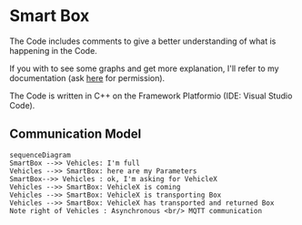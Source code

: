 # Smart Box
The Code includes comments to give a better understanding of what is happening in the Code.

If you with to see some graphs and get more explanation, I'll refer to my documentation (ask [here](https://www.hsr.ch/) for permission).

The Code is written in C++ on the Framework Platformio (IDE: Visual Studio Code).






## Communication Model
```mermaid
sequenceDiagram
SmartBox -->> Vehicles: I'm full
Vehicles -->> SmartBox: here are my Parameters
SmartBox-->> Vehicles : ok, I'm asking for VehicleX
Vehicles -->> SmartBox: VehicleX is coming
Vehicles -->> SmartBox: VehicleX is transporting Box
Vehicles -->> SmartBox: VehicleX has transported and returned Box
Note right of Vehicles : Asynchronous <br/> MQTT communication



```

